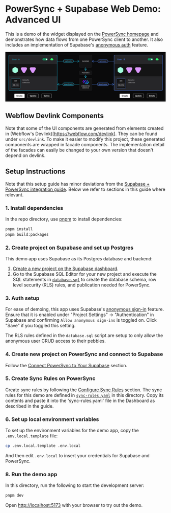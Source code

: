 # PowerSync + Supabase Web Demo: Advanced UI

This is a demo of the widget displayed on the [PowerSync homepage](http://powersync.com) and demonstrates how data flows from one PowerSync client to another. It also includes an implementation of Supabase's [anonymous auth](https://supabase.com/docs/guides/auth/auth-anonymous) feature.

![website-widget](./public/website-widget.png)

## Webflow Devlink Components

Note that some of the UI components are generated from elements created in (Webflow's Devlink)[https://webflow.com/devlink]. They can be found under `src/devlink`. To make it easier to modify this project, these generated components are wrapped in facade components. The implementation detail of the facades can easily be changed to your own version that doesn't depend on devlink.

## Setup Instructions

Note that this setup guide has minor deviations from the [Supabase + PowerSync integration guide](https://docs.powersync.com/integration-guides/supabase-+-powersync). Below we refer to sections in this guide where relevant.

### 1. Install dependencies

In the repo directory, use [pnpm](https://pnpm.io/installation) to install dependencies:

```bash
pnpm install
pnpm build:packages
```

### 2. Create project on Supabase and set up Postgres

This demo app uses Supabase as its Postgres database and backend:

1. [Create a new project on the Supabase dashboard](https://supabase.com/dashboard/projects).
2. Go to the Supabase SQL Editor for your new project and execute the SQL statements in [`database.sql`](database.sql) to create the database schema, row level security (RLS) rules, and publication needed for PowerSync.

### 3. Auth setup

For ease of demoing, this app uses Supabase's [anonymous sign-in](https://supabase.com/docs/guides/auth/auth-anonymous) feature.
Ensure that it is enabled under "Project Settings" -> "Authentication" in Supabase and confirming `Allow anonymous sign-ins` is toggled on. Click "Save" if you toggled this setting.

The RLS rules defined in the `database.sql` script are setup to only allow the anonymous user CRUD access to their pebbles.

### 4. Create new project on PowerSync and connect to Supabase

Follow the [Connect PowerSync to Your Supabase](https://docs.powersync.com/integration-guides/supabase-+-powersync#connect-powersync-to-your-supabase) section.

### 5. Create Sync Rules on PowerSync

Create sync rules by following the [Configure Sync Rules](https://docs.powersync.com/integration-guides/supabase-+-powersync#configure-sync-rules) section.
The sync rules for this demo are defined in [`sync-rules.yaml`](sync-rules.yaml) in this directory. Copy its contents and paste it into the 'sync-rules.yaml' file in the Dashboard as described in the guide.

### 6. Set up local environment variables

To set up the environment variables for the demo app, copy the `.env.local.template` file:

```bash
cp .env.local.template .env.local
```

And then edit `.env.local` to insert your credentials for Supabase and PowerSync.

### 8. Run the demo app

In this directory, run the following to start the development server:

```bash
pnpm dev
```

Open [http://localhost:5173](http://localhost:5173) with your browser to try out the demo.
